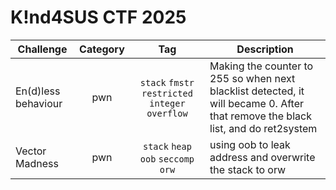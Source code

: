 # K!nd4SUS CTF 2025

| Challenge | Category | Tag | Description | 
| --- | :---: | :---: | --- |
| En(d)less behaviour | pwn | `stack` `fmstr` `restricted` `integer overflow` | Making the counter to 255 so when next blacklist detected, it will became 0. After that remove the black list, and do ret2system |
| Vector Madness | pwn | `stack` `heap` `oob` `seccomp` `orw` | using oob to leak address and overwrite the stack to orw |